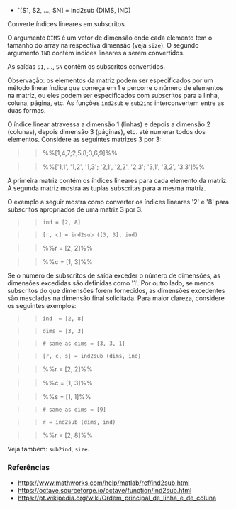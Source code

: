 * `[S1, S2, ..., SN] = ind2sub (DIMS, IND)

Converte índices lineares em subscritos.

O argumento `DIMS` é um vetor de dimensão onde cada elemento tem o tamanho
do array na respectiva dimensão (veja `size`). O segundo
argumento `IND` contém índices lineares a serem convertidos.

As saídas `S1`, ..., `SN` contêm os subscritos convertidos.

Observação: os elementos da matriz podem ser especificados por um método linear
índice que começa em 1 e percorre o número de elementos na
matriz, ou eles podem ser especificados com subscritos para a linha,
coluna, página, etc. As funções `ind2sub` e `sub2ind`
interconvertem entre as duas formas.

O índice linear atravessa a dimensão 1 (linhas) e depois a dimensão 2
(colunas), depois dimensão 3 (páginas), etc. até numerar todos
dos elementos. Considere as seguintes matrizes 3 por 3:

>> %%[1,4,7;2,5,8;3,6,9]%%

>> %%['1,1', '1,2', '1,3'; '2,1', '2,2', '2,3'; '3,1', '3,2', '3,3']%%

A primeira matriz contém os índices lineares para cada elemento da matriz.
A segunda matriz mostra as tuplas subscritas para a mesma
matriz.

O exemplo a seguir mostra como converter os índices lineares '2'
e '8' para subscritos apropriados de uma matriz 3 por 3.

>> `ind = [2, 8]`

>> `[r, c] = ind2sub ([3, 3], ind)`

>> %%r =  [2, 2]%%

>> %%c =  [1, 3]%%

Se o número de subscritos de saída exceder o número de
dimensões, as dimensões excedidas são definidas como '1'.
Por outro lado, se menos subscritos do que dimensões forem fornecidos,
as dimensões excedentes são mescladas na dimensão final solicitada.
Para maior clareza, considere os seguintes exemplos:

>> `ind  = [2, 8]`

>> `dims = [3, 3]`

>> `# same as dims = [3, 3, 1]`

>> `[r, c, s] = ind2sub (dims, ind)`

>> %%r =  [2, 2]%%

>> %%c =  [1, 3]%%

>> %%s =  [1, 1]%%

>> `# same as dims = [9]`

>> `r = ind2sub (dims, ind)`

>> %%r =  [2, 8]%%

Veja também: `sub2ind`, `size`.

### Referências

* https://www.mathworks.com/help/matlab/ref/ind2sub.html
* https://octave.sourceforge.io/octave/function/ind2sub.html
* https://pt.wikipedia.org/wiki/Ordem_principal_de_linha_e_de_coluna
